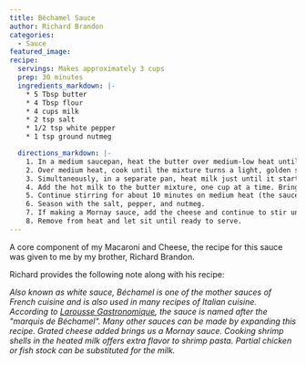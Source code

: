 ```yaml
---
title: Béchamel Sauce
author: Richard Brandon
categories:
  - Sauce
featured_image:
recipe:
  servings: Makes approximately 3 cups
  prep: 30 minutes
  ingredients_markdown: |-
    * 5 Tbsp butter
    * 4 Tbsp flour
    * 4 cups milk
    * 2 tsp salt
    * 1/2 tsp white pepper
    * 1 tsp ground nutmeg

  directions_markdown: |-
    1. In a medium saucepan, heat the butter over medium-low heat until melted. Add the flour and stir until smooth. This process makes a roux.
    2. Over medium heat, cook until the mixture turns a light, golden sandy color, about 5 minutes.
    3. Simultaneously, in a separate pan, heat milk just until it starts to boil.
    4. Add the hot milk to the butter mixture, one cup at a time. Bring back to a boil.
    5. Continue stirring for about 10 minutes on medium heat (the sauce will become quite thick).
    6. Season with the salt, pepper, and nutmeg.
    7. If making a Mornay sauce, add the cheese and continue to stir until melted.
    8. Remove from heat and let sit until ready to serve.  
---
```

A core component of my Macaroni and Cheese, the recipe for this sauce was given to me by my brother, Richard Brandon.

Richard provides the following note along with his recipe:

*Also known as white sauce, Béchamel is one of the mother sauces of French cuisine and is also used in many recipes of Italian cuisine.
According to [Larousse Gastronomique](http://en.wikipedia.org/wiki/Larousse_Gastronomique), the sauce is named after the "marquis de Béchamel".
Many other sauces can be made by expanding this recipe.
Grated cheese added brings us a Mornay sauce.
Cooking shrimp shells in the heated milk offers extra flavor to shrimp pasta.
Partial chicken or fish stock can be substituted for the milk.*
